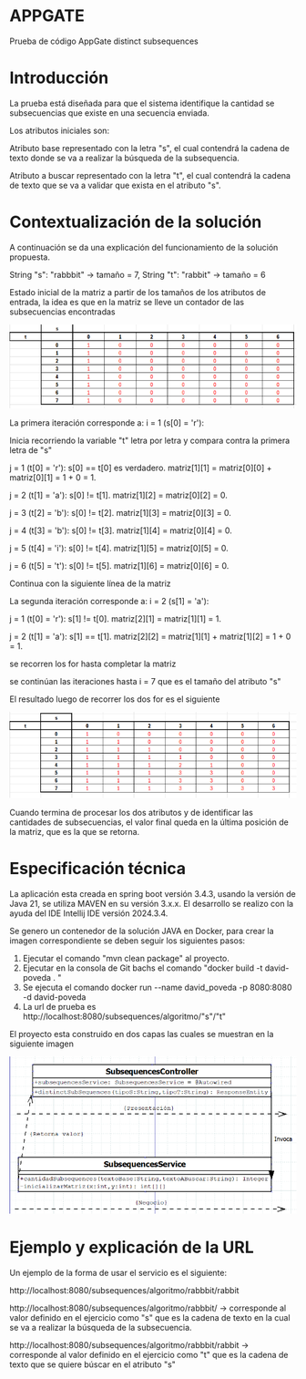 # APPGATE

Prueba de código AppGate distinct subsequences

# Introducción

La prueba está diseñada para que el sistema identifique la cantidad se subsecuencias que existe en una secuencia enviada.

Los atributos iniciales son:

Atributo base representado con la letra "s", el cual contendrá la cadena de texto donde se va a realizar la búsqueda de la subsequencia.

Atributo a buscar representado con la letra "t", el cual contendrá la cadena de texto que se va a validar que exista en el atributo "s".

# Contextualización de la solución

A continuación se da una explicación del funcionamiento de la solución propuesta.

String "s": "rabbbit" -> tamaño = 7, String "t": "rabbit" -> tamaño = 6

Estado inicial de la matriz a partir de los tamaños de los atributos de entrada, la idea es que en la matriz se lleve un contador de las subsecuencias encontradas

![img.png](img.png)

La primera iteración corresponde a:
i = 1 (s[0] = 'r'):

Inicia recorriendo la variable "t" letra por letra y compara contra la primera letra de "s"

j = 1 (t[0] = 'r'): s[0] == t[0] es verdadero. matriz[1][1] = matriz[0][0] + matriz[0][1] = 1 + 0 = 1. 

j = 2 (t[1] = 'a'): s[0] != t[1]. matriz[1][2] = matriz[0][2] = 0.

j = 3 (t[2] = 'b'): s[0] != t[2]. matriz[1][3] = matriz[0][3] = 0.

j = 4 (t[3] = 'b'): s[0] != t[3]. matriz[1][4] = matriz[0][4] = 0.

j = 5 (t[4] = 'i'): s[0] != t[4]. matriz[1][5] = matriz[0][5] = 0.

j = 6 (t[5] = 't'): s[0] != t[5]. matriz[1][6] = matriz[0][6] = 0.

Continua con la siguiente línea de la matriz

La segunda iteración corresponde a:
i = 2 (s[1] = 'a'):

j = 1 (t[0] = 'r'): s[1] != t[0]. matriz[2][1] = matriz[1][1] = 1.

j = 2 (t[1] = 'a'): s[1] == t[1]. matriz[2][2] = matriz[1][1] + matriz[1][2] = 1 + 0 = 1.

se recorren los for hasta completar la matriz

se continúan las iteraciones hasta i = 7 que es el tamaño del atributo "s"

El resultado luego de recorrer los dos for es el siguiente

![img_1.png](img_1.png)

Cuando termina de procesar los dos atributos y de identificar las cantidades de subsecuencias, el valor final queda en la última posición de la matriz, que es la que se retorna.

# Especificación técnica

La aplicación esta creada en spring boot versión 3.4.3, usando la versión de Java 21, se utiliza MAVEN en su versión 3.x.x.
El desarrollo se realizo con la ayuda del IDE Intellij IDE versión 2024.3.4.

Se genero un contenedor de la solución JAVA en Docker, para crear la imagen correspondiente se deben seguir los siguientes pasos:

1. Ejecutar el comando "mvn clean package" al proyecto.
2. Ejecutar en la consola de Git bachs el comando "docker build -t david-poveda . " 
3. Se ejecuta el comando docker run --name david_poveda -p 8080:8080 -d david-poveda
4. La url de prueba es http://localhost:8080/subsequences/algoritmo/"s"/"t"

El proyecto esta construido en dos capas las cuales se muestran en la siguiente imagen

![img_2.png](img_2.png)

# Ejemplo y explicación de la URL
Un ejemplo de la forma de usar el servicio es el siguiente:

http://localhost:8080/subsequences/algoritmo/rabbbit/rabbit

http://localhost:8080/subsequences/algoritmo/rabbbit/ -> corresponde al valor definido en el ejercicio como "s" que es la cadena de texto en la cual se va a realizar la búsqueda de la subsecuencia.

http://localhost:8080/subsequences/algoritmo/rabbbit/rabbit -> corresponde al valor definido en el ejercicio como "t" que es la cadena de texto que se quiere búscar en el atributo "s"
